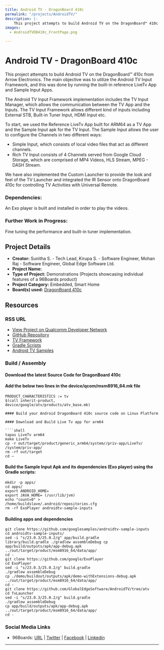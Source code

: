 ```yaml
---
title: Android TV - DragonBoard 410c
permalink: "/projects/AndroidTV/"
description: |-
    This project attempts to build Android TV on the DragonBoard™ 410c from Arrow Electronics. The main objective was to utilize the Android TV Input Framework, and this was done by running the built-in reference LiveTv App and Sample Input Apps.
images:
  - AndroidTVDB410c_FrontPage.png

---
```

# Android TV - DragonBoard 410c

This project attempts to build Android TV on the DragonBoard™ 410c from Arrow Electronics. The main objective was to utilize the Android TV Input Framework, and this was done by running the built-in reference LiveTv App and Sample Input Apps.

The Android TV Input Framework implementation includes the TV Input Manager, which allows the communication between the TV App and the Inputs. The TV Input Framework allows different kind of inputs including External STB, Built-in Tuner Input, HDMI Input etc.

To start, we used the Reference LiveTv App built for ARM64 as a TV App and the Sample Input apk for the TV Input. The Sample Input allows the user to configure the Channels in two different ways:

- Simple Input, which consists of local video files that act as different channels.
- Rich TV Input consists of 4 Channels served from Google Cloud Storage, which are comprised of MP4 Videos, HLS Stream, MPEG - DASH Stream.

We have also implemented the Custom Launcher to provide the look and feel of the TV Launcher and integrated the IR Sensor onto DragonBoard 410c for controlling TV Activities with Universal Remote.

### Dependencies:

An Exo player is built and installed in order to play the videos.

### Further Work in Progress:

Fine tuning the performance and built-in tuner implementation.

## Project Details

- **Creator:** Sunitha S. - Tech Lead, Kirupa S. - Software Engineer, Mohan Raj - Software Engineer, Global Edge Software Ltd.
- **Project Name:**
- **Type of Project:** Demonstrations (Projects showcasing individual features of a 96Boards product)
- **Project Category:** Embedded, Smart Home
- **Board(s) used:** [DragonBoard 410c](https://www.96boards.org/product/dragonboard410c/)

## Resources

### RSS URL

- [View Project on Qualcomm Developer Network](https://developer.qualcomm.com/project/android-tv)
- [GitHub Repository](https://github.com/GlobalEdgeSoftware/AndroidTV/tree/atv)
- [TV Framework](https://source.android.com/devices/tv/reference-tv-app.html)
- [Gradle Scripts](https://docs.gradle.org/current/userguide/writing_build_scripts.html)
- [Android TV Samples](https://github.com/googlesamples/androidtv-sample-inputs)

### Build / Assembly

#### Download the latest Source Code for DragonBoard 410c

#### Add the below two lines in the device/qcom/msm8916_64.mk file

```shell
PRODUCT_CHARACTERISTICS := tv
$(call inherit-product,
device/google/atv/products/atv_base.mk)

#### Build your Android DragonBoard 410c source code on Linux Platform

#### Download and Build Live Tv app for arm64

````shell
tapas LiveTv arm64
make LiveTv
cp -r out/target/product/generic_arm64/system//priv-app/LiveTv/ /system/priv-app/
rm -rf out/target
cd –
```

#### Build the Sample Input Apk and its dependencies (Exo player) using the Gradle scripts:

```shell
mkdir -p apps/
cd apps/
export ANDROID_HOME=
export JAVA_HOME= (/usr/lib/jvm)
echo "count=0" >
/home/buildslave/.android/repositories.cfg
rm -rf ExoPlayer androidtv-sample-inputs
```

#### Building apps and dependencies

```shell
git clone https://github.com/googlesamples/androidtv-sample-inputs
cd androidtv-sample-inputs/
sed -i "s/23.0.3/25.0.2/g" app/build.gradle
library/build.gradle ./gradlew assembleDebug cp
app/build/outputs/apk/app-debug.apk
../out/target/product/msm8916_64/data/app/
cd -
git clone https://github.com/google/ExoPlayer
cd ExoPlayer
sed -i "s/23.0.3/25.0.2/g" build.gradle
./gradlew assembleDebug
cp ./demo/buildout/outputs/apk/demo-withExtensions-debug.apk
../out/target/product/msm8916_64/data/app/
cd -
git clone https://github.com/GlobalEdgeSoftware/AndroidTV/tree/atv
cd TvLauncher
sed -i "s/23.0.3/25.0.2/g" build.gradle
./gradlew assembleDebug
cp app/build/outputs/apk/app-debug.apk
../out/target/product/msm8916_64/data/app/
cd -
```

### Social Media Links

- 96Boards: [URL](https://www.96boards.org/) &#124; [Twitter](https://twitter.com/96boards) &#124; [Facebook](https://www.facebook.com/96Boards) &#124; [Linkedin](https://www.linkedin.com/company/{{site.linkedin_username}}/)

***
